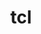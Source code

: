 ---
title: "tcl"
layout: cache
categories: [package, develop]
meta: {"compilers": ["gcc@11.4.0", "intel-oneapi-compilers@2025.1.0", "intel-oneapi-compilers@2025.2.1", "llvm@14.0.0", "msvc@19.39.33523"], "num_specs": 93, "num_specs_by_stack": {"e4s": 4, "e4s-neoverse-v2": 16, "e4s-oneapi": 22, "root": 93, "tutorial": 34, "windows-vis": 19}, "oss": ["ubuntu22.04", "ubuntu24.04", "windows10.0.20348"], "platforms": ["linux", "windows"], "stacks": ["e4s", "e4s-neoverse-v2", "e4s-oneapi", "root", "tutorial", "windows-vis"], "targets": ["neoverse_v2", "x86_64", "x86_64_v3"], "versions": ["8.6.12", "8.6.17"]}
spec_details: [{"compiler": "gcc@11.4.0", "hash": "2cxrghhgnuxnmfmcbfmlvn3cr6wcnxej", "os": "ubuntu22.04", "platform": "linux", "size": "-", "stacks": ["e4s", "root", "tutorial"], "target": "x86_64_v3", "variants": ["build_system=autotools"], "versions": ["8.6.12"]}, {"compiler": "intel-oneapi-compilers@2025.1.0", "hash": "35hkojnw2bmdrr4wjj5bjlcgvregzroa", "os": "ubuntu22.04", "platform": "linux", "size": "-", "stacks": ["e4s-oneapi", "root"], "target": "x86_64_v3", "variants": ["build_system=autotools"], "versions": ["8.6.12"]}, {"compiler": "gcc@11.4.0", "hash": "3batd3ffcvizfhsutfztxfzfnq54flll", "os": "ubuntu22.04", "platform": "linux", "size": "-", "stacks": ["root", "tutorial"], "target": "x86_64_v3", "variants": ["build_system=autotools"], "versions": ["8.6.12"]}, {"compiler": "gcc@11.4.0", "hash": "3fnbjphe44rxitq5edogxzr33wlar76n", "os": "ubuntu22.04", "platform": "linux", "size": "-", "stacks": ["root", "tutorial"], "target": "x86_64_v3", "variants": ["build_system=autotools"], "versions": ["8.6.17"]}, {"compiler": "llvm@14.0.0", "hash": "3zrxchink2ye7i7dm6fvtreguf2n5mh3", "os": "ubuntu22.04", "platform": "linux", "size": "-", "stacks": ["root", "tutorial"], "target": "x86_64_v3", "variants": ["build_system=autotools"], "versions": ["8.6.12"]}, {"compiler": "intel-oneapi-compilers@2025.1.0", "hash": "4m53fuhytgpwiy6p3wkvyqr3a2ii3d56", "os": "ubuntu22.04", "platform": "linux", "size": "-", "stacks": ["e4s-oneapi", "root"], "target": "x86_64_v3", "variants": ["build_system=autotools"], "versions": ["8.6.12"]}, {"compiler": "intel-oneapi-compilers@2025.1.0", "hash": "4qgikhtehygyddkcnp4cwv2stxkxdzmt", "os": "ubuntu22.04", "platform": "linux", "size": "-", "stacks": ["e4s-oneapi", "root"], "target": "x86_64_v3", "variants": ["build_system=autotools"], "versions": ["8.6.12"]}, {"compiler": "msvc@19.39.33523", "hash": "5pgrsb7hcw4jyizfpnewynlawjqay627", "os": "windows10.0.20348", "platform": "windows", "size": "-", "stacks": ["root", "windows-vis"], "target": "x86_64", "variants": ["build_system=nmake", "patches:=41228f8"], "versions": ["8.6.12"]}, {"compiler": "gcc@11.4.0", "hash": "63mrokuwsapzj3yreajlvmhnb4wlplrd", "os": "ubuntu22.04", "platform": "linux", "size": "-", "stacks": ["e4s-neoverse-v2", "root"], "target": "neoverse_v2", "variants": ["build_system=autotools"], "versions": ["8.6.12"]}, {"compiler": "gcc@11.4.0", "hash": "66iy5zcgdfptkeewzzzsexaiv3r5xwbb", "os": "ubuntu22.04", "platform": "linux", "size": "-", "stacks": ["root", "tutorial"], "target": "x86_64_v3", "variants": ["build_system=autotools"], "versions": ["8.6.12"]}, {"compiler": "llvm@14.0.0", "hash": "6kxcndpzrkllxfblewnz33xet2rcg2nt", "os": "ubuntu22.04", "platform": "linux", "size": "-", "stacks": ["root", "tutorial"], "target": "x86_64_v3", "variants": ["build_system=autotools"], "versions": ["8.6.12"]}, {"compiler": "gcc@11.4.0", "hash": "6mtqrbgxwsjbiblazgiar3muy6g64ru5", "os": "ubuntu22.04", "platform": "linux", "size": "-", "stacks": ["e4s-neoverse-v2", "root"], "target": "neoverse_v2", "variants": ["build_system=autotools"], "versions": ["8.6.12"]}, {"compiler": "msvc@19.39.33523", "hash": "7e3hgqbubtk2ot7cyixn6qvjwdcone5l", "os": "windows10.0.20348", "platform": "windows", "size": "-", "stacks": ["root", "windows-vis"], "target": "x86_64", "variants": ["build_system=nmake", "patches:=41228f8"], "versions": ["8.6.12"]}, {"compiler": "llvm@14.0.0", "hash": "7gvese5kqgewsb7i7fyhztlsox6ty7vc", "os": "ubuntu22.04", "platform": "linux", "size": "-", "stacks": ["root", "tutorial"], "target": "x86_64_v3", "variants": ["build_system=autotools"], "versions": ["8.6.12"]}, {"compiler": "gcc@11.4.0", "hash": "af2jtuzr7jz3dyqkfcaydwrgjb64xw34", "os": "ubuntu22.04", "platform": "linux", "size": "-", "stacks": ["e4s-neoverse-v2", "root"], "target": "neoverse_v2", "variants": ["build_system=autotools"], "versions": ["8.6.12"]}, {"compiler": "gcc@11.4.0", "hash": "aqgklco6wnuib3omaa7vkjiavvimscie", "os": "ubuntu22.04", "platform": "linux", "size": "-", "stacks": ["root", "tutorial"], "target": "x86_64_v3", "variants": ["build_system=autotools"], "versions": ["8.6.12"]}, {"compiler": "msvc@19.39.33523", "hash": "b6geoxo7qlhcjzkxg7wmc2xqv65ojzh4", "os": "windows10.0.20348", "platform": "windows", "size": "-", "stacks": ["root", "windows-vis"], "target": "x86_64", "variants": ["build_system=nmake", "patches:=c0e6235"], "versions": ["8.6.12"]}, {"compiler": "llvm@14.0.0", "hash": "bq4u3gfuruj2oirvqvpsnl5owvzmkq33", "os": "ubuntu22.04", "platform": "linux", "size": "-", "stacks": ["root", "tutorial"], "target": "x86_64_v3", "variants": ["build_system=autotools"], "versions": ["8.6.12"]}, {"compiler": "intel-oneapi-compilers@2025.1.0", "hash": "c4cougywcrkzvbvjrtpcrgcilhdjvysm", "os": "ubuntu22.04", "platform": "linux", "size": "-", "stacks": ["e4s-oneapi", "root"], "target": "x86_64_v3", "variants": ["build_system=autotools"], "versions": ["8.6.17"]}, {"compiler": "intel-oneapi-compilers@2025.1.0", "hash": "ctjoomexvm4am4ew3gal6hbjousaxvrc", "os": "ubuntu22.04", "platform": "linux", "size": "-", "stacks": ["e4s-oneapi", "root"], "target": "x86_64_v3", "variants": ["build_system=autotools"], "versions": ["8.6.12"]}, {"compiler": "llvm@14.0.0", "hash": "ctqgxxvc55ily4xnl2hn2z3ru5vykk3x", "os": "ubuntu22.04", "platform": "linux", "size": "-", "stacks": ["root", "tutorial"], "target": "x86_64_v3", "variants": ["build_system=autotools"], "versions": ["8.6.12"]}, {"compiler": "gcc@11.4.0", "hash": "cvdeepbcplkcp3hrqlrsa4t7mzxpmmaf", "os": "ubuntu22.04", "platform": "linux", "size": "-", "stacks": ["e4s-neoverse-v2", "root"], "target": "neoverse_v2", "variants": ["build_system=autotools"], "versions": ["8.6.12"]}, {"compiler": "msvc@19.39.33523", "hash": "dkqwqxcqwxidbixws7votrsiq7enqmzp", "os": "windows10.0.20348", "platform": "windows", "size": "-", "stacks": ["root", "windows-vis"], "target": "x86_64", "variants": ["build_system=nmake", "patches:=41228f8"], "versions": ["8.6.12"]}, {"compiler": "gcc@11.4.0", "hash": "dqeastkhtupxnqmms7nppxynbcmibw2r", "os": "ubuntu22.04", "platform": "linux", "size": "-", "stacks": ["e4s-neoverse-v2", "root"], "target": "neoverse_v2", "variants": ["build_system=autotools"], "versions": ["8.6.12"]}, {"compiler": "gcc@11.4.0", "hash": "ecka3yyfsye2ojc4rc4fueboz5nldd4k", "os": "ubuntu22.04", "platform": "linux", "size": "-", "stacks": ["e4s-neoverse-v2", "root"], "target": "neoverse_v2", "variants": ["build_system=autotools"], "versions": ["8.6.12"]}, {"compiler": "llvm@14.0.0", "hash": "eiaplhslyhr3hjqwst6lgzc6it422owx", "os": "ubuntu22.04", "platform": "linux", "size": "-", "stacks": ["root", "tutorial"], "target": "x86_64_v3", "variants": ["build_system=autotools"], "versions": ["8.6.12"]}, {"compiler": "intel-oneapi-compilers@2025.1.0", "hash": "ekfety26i73qqbheeqd6ozcgeliggkis", "os": "ubuntu22.04", "platform": "linux", "size": "-", "stacks": ["e4s-oneapi", "root"], "target": "x86_64_v3", "variants": ["build_system=autotools"], "versions": ["8.6.12"]}, {"compiler": "gcc@11.4.0", "hash": "fd3watz4vo3zqcp4txgyhrpbslpiefqk", "os": "ubuntu22.04", "platform": "linux", "size": "-", "stacks": ["e4s-neoverse-v2", "root"], "target": "neoverse_v2", "variants": ["build_system=autotools"], "versions": ["8.6.12"]}, {"compiler": "gcc@11.4.0", "hash": "fgdrprgwirgfjpauel3uenqpxdanw3ce", "os": "ubuntu22.04", "platform": "linux", "size": "-", "stacks": ["root", "tutorial"], "target": "x86_64_v3", "variants": ["build_system=autotools"], "versions": ["8.6.12"]}, {"compiler": "gcc@11.4.0", "hash": "fn2pm2t3aaaiwjouxhx6plfujesiv5ei", "os": "ubuntu22.04", "platform": "linux", "size": "-", "stacks": ["e4s-neoverse-v2", "root"], "target": "neoverse_v2", "variants": ["build_system=autotools"], "versions": ["8.6.12"]}, {"compiler": "intel-oneapi-compilers@2025.1.0", "hash": "frv7fa5yh3egj3qpxnguflu4kl53gyii", "os": "ubuntu22.04", "platform": "linux", "size": "-", "stacks": ["e4s-oneapi", "root"], "target": "x86_64_v3", "variants": ["build_system=autotools"], "versions": ["8.6.12"]}, {"compiler": "intel-oneapi-compilers@2025.1.0", "hash": "fxlc4o7ozcjowazrepuaxp2scgyf7pop", "os": "ubuntu22.04", "platform": "linux", "size": "-", "stacks": ["e4s-oneapi", "root"], "target": "x86_64_v3", "variants": ["build_system=autotools"], "versions": ["8.6.12"]}, {"compiler": "llvm@14.0.0", "hash": "fyczom5kuyx5q45pe37uwbentfdhfwim", "os": "ubuntu22.04", "platform": "linux", "size": "-", "stacks": ["root", "tutorial"], "target": "x86_64_v3", "variants": ["build_system=autotools"], "versions": ["8.6.12"]}, {"compiler": "intel-oneapi-compilers@2025.1.0", "hash": "gaqctsozcgoahzbce3l6bkrbns6o5y65", "os": "ubuntu22.04", "platform": "linux", "size": "-", "stacks": ["e4s-oneapi", "root"], "target": "x86_64_v3", "variants": ["build_system=autotools"], "versions": ["8.6.12"]}, {"compiler": "gcc@11.4.0", "hash": "gbhibagbyjfszvdwowyojvj6qph4pfai", "os": "ubuntu22.04", "platform": "linux", "size": "-", "stacks": ["root", "tutorial"], "target": "x86_64_v3", "variants": ["build_system=autotools"], "versions": ["8.6.12"]}, {"compiler": "gcc@11.4.0", "hash": "gc32akwpwf6c4su2wkxin2jefn27gsea", "os": "ubuntu22.04", "platform": "linux", "size": "-", "stacks": ["e4s", "root", "tutorial"], "target": "x86_64_v3", "variants": ["build_system=autotools"], "versions": ["8.6.17"]}, {"compiler": "intel-oneapi-compilers@2025.1.0", "hash": "h63cadbypa4hrtxch74okepl5swbl3ou", "os": "ubuntu22.04", "platform": "linux", "size": "-", "stacks": ["e4s-oneapi", "root"], "target": "x86_64_v3", "variants": ["build_system=autotools"], "versions": ["8.6.12"]}, {"compiler": "gcc@11.4.0", "hash": "h7tga6ghniqfdwfqchl64q5k62aivogl", "os": "ubuntu22.04", "platform": "linux", "size": "-", "stacks": ["e4s", "root"], "target": "x86_64_v3", "variants": ["build_system=autotools"], "versions": ["8.6.17"]}, {"compiler": "intel-oneapi-compilers@2025.1.0", "hash": "hjtkbuiwmglxifbs4qjp4l2otih47cay", "os": "ubuntu22.04", "platform": "linux", "size": "-", "stacks": ["e4s-oneapi", "root"], "target": "x86_64_v3", "variants": ["build_system=autotools"], "versions": ["8.6.12"]}, {"compiler": "msvc@19.39.33523", "hash": "hvmyiiszeqbpmqulswygvbpabg34tmte", "os": "windows10.0.20348", "platform": "windows", "size": "-", "stacks": ["root", "windows-vis"], "target": "x86_64", "variants": ["build_system=nmake", "patches:=41228f8"], "versions": ["8.6.12"]}, {"compiler": "llvm@14.0.0", "hash": "hygl474feqab35zeusw5t722ai4incuh", "os": "ubuntu22.04", "platform": "linux", "size": "-", "stacks": ["root", "tutorial"], "target": "x86_64_v3", "variants": ["build_system=autotools"], "versions": ["8.6.12"]}, {"compiler": "intel-oneapi-compilers@2025.1.0", "hash": "ixd6pngznimfyi27puhxt26fkutqdozx", "os": "ubuntu22.04", "platform": "linux", "size": "-", "stacks": ["e4s-oneapi", "root"], "target": "x86_64_v3", "variants": ["build_system=autotools"], "versions": ["8.6.12"]}, {"compiler": "gcc@11.4.0", "hash": "jagbptbripcaaczzoiquyfgs5fntz5n7", "os": "ubuntu22.04", "platform": "linux", "size": "-", "stacks": ["e4s-neoverse-v2", "root"], "target": "neoverse_v2", "variants": ["build_system=autotools"], "versions": ["8.6.12"]}, {"compiler": "msvc@19.39.33523", "hash": "jwvnvvzs6yoqnhc6ajfk4uytpuj4k2gy", "os": "windows10.0.20348", "platform": "windows", "size": "-", "stacks": ["root", "windows-vis"], "target": "x86_64", "variants": ["build_system=nmake", "patches:=41228f8"], "versions": ["8.6.12"]}, {"compiler": "gcc@11.4.0", "hash": "k4nges6icfkfxcarymcw6atdumeyqxgv", "os": "ubuntu22.04", "platform": "linux", "size": "-", "stacks": ["e4s-neoverse-v2", "root"], "target": "neoverse_v2", "variants": ["build_system=autotools"], "versions": ["8.6.17"]}, {"compiler": "intel-oneapi-compilers@2025.1.0", "hash": "knvrebqgsm6tvix566efw62sdsqengjo", "os": "ubuntu22.04", "platform": "linux", "size": "-", "stacks": ["e4s-oneapi", "root"], "target": "x86_64_v3", "variants": ["build_system=autotools"], "versions": ["8.6.12"]}, {"compiler": "msvc@19.39.33523", "hash": "m5o6smnjhqghxro552szdpdlcdlopy4a", "os": "windows10.0.20348", "platform": "windows", "size": "-", "stacks": ["root", "windows-vis"], "target": "x86_64", "variants": ["build_system=nmake", "patches:=41228f8"], "versions": ["8.6.12"]}, {"compiler": "gcc@11.4.0", "hash": "msakjqqg2q2xz5yw2giixnic7vkkmgzn", "os": "ubuntu22.04", "platform": "linux", "size": "-", "stacks": ["e4s-neoverse-v2", "root"], "target": "neoverse_v2", "variants": ["build_system=autotools"], "versions": ["8.6.12"]}, {"compiler": "msvc@19.39.33523", "hash": "nbi4p7fmysuibgxyib6d2eifkfjb6coa", "os": "windows10.0.20348", "platform": "windows", "size": "-", "stacks": ["root", "windows-vis"], "target": "x86_64", "variants": ["build_system=nmake", "patches:=41228f8"], "versions": ["8.6.12"]}, {"compiler": "intel-oneapi-compilers@2025.1.0", "hash": "ndrn2yedfzmzzqduff4bd7b6miuubvrl", "os": "ubuntu22.04", "platform": "linux", "size": "-", "stacks": ["e4s-oneapi", "root"], "target": "x86_64_v3", "variants": ["build_system=autotools"], "versions": ["8.6.12"]}, {"compiler": "gcc@11.4.0", "hash": "o74dv2xbyse2fchql6b7oy7k7lu47dug", "os": "ubuntu22.04", "platform": "linux", "size": "-", "stacks": ["root", "tutorial"], "target": "x86_64_v3", "variants": ["build_system=autotools"], "versions": ["8.6.12"]}, {"compiler": "gcc@11.4.0", "hash": "oqjbiuzsbudhacephqxiscyklyopqpzc", "os": "ubuntu22.04", "platform": "linux", "size": "-", "stacks": ["root", "tutorial"], "target": "x86_64_v3", "variants": ["build_system=autotools"], "versions": ["8.6.12"]}, {"compiler": "intel-oneapi-compilers@2025.1.0", "hash": "oscf6k3udiuihsxjzs4mah7u3nzc4a5h", "os": "ubuntu22.04", "platform": "linux", "size": "-", "stacks": ["e4s-oneapi", "root"], "target": "x86_64_v3", "variants": ["build_system=autotools"], "versions": ["8.6.12"]}, {"compiler": "intel-oneapi-compilers@2025.1.0", "hash": "phkaktxlolgjjnoc23vz33grqtm2t6ah", "os": "ubuntu22.04", "platform": "linux", "size": "-", "stacks": ["e4s-oneapi", "root"], "target": "x86_64_v3", "variants": ["build_system=autotools"], "versions": ["8.6.12"]}, {"compiler": "msvc@19.39.33523", "hash": "phrjaznuig4e357fuqfgffmkc4lqhvok", "os": "windows10.0.20348", "platform": "windows", "size": "-", "stacks": ["root", "windows-vis"], "target": "x86_64", "variants": ["build_system=nmake", "patches:=41228f8"], "versions": ["8.6.17"]}, {"compiler": "gcc@11.4.0", "hash": "puypgrwgcibhejzzz6vqyj2i6miqtlsr", "os": "ubuntu22.04", "platform": "linux", "size": "-", "stacks": ["e4s-neoverse-v2", "root"], "target": "neoverse_v2", "variants": ["build_system=autotools"], "versions": ["8.6.12"]}, {"compiler": "gcc@11.4.0", "hash": "qaxvcdgj3c3eohvhfc74bybfabq3vahx", "os": "ubuntu22.04", "platform": "linux", "size": "-", "stacks": ["root", "tutorial"], "target": "x86_64_v3", "variants": ["build_system=autotools"], "versions": ["8.6.12"]}, {"compiler": "msvc@19.39.33523", "hash": "qg23taqohzemhorbjit3a7ne26roztps", "os": "windows10.0.20348", "platform": "windows", "size": "-", "stacks": ["root", "windows-vis"], "target": "x86_64", "variants": ["build_system=nmake", "patches:=41228f8"], "versions": ["8.6.12"]}, {"compiler": "msvc@19.39.33523", "hash": "qi6ltutpn57flifgoyocpuf3zhvkqcil", "os": "windows10.0.20348", "platform": "windows", "size": "-", "stacks": ["root", "windows-vis"], "target": "x86_64", "variants": ["build_system=nmake", "patches:=41228f8"], "versions": ["8.6.17"]}, {"compiler": "intel-oneapi-compilers@2025.1.0", "hash": "rceqvvzkurpwjtsyvdoecoutq5h3mdpc", "os": "ubuntu22.04", "platform": "linux", "size": "-", "stacks": ["e4s-oneapi", "root"], "target": "x86_64_v3", "variants": ["build_system=autotools"], "versions": ["8.6.12"]}, {"compiler": "intel-oneapi-compilers@2025.2.1", "hash": "ril7gcpx67glslk3xz2cljcu44ihf5pt", "os": "ubuntu24.04", "platform": "linux", "size": "-", "stacks": ["e4s-oneapi", "root"], "target": "x86_64_v3", "variants": ["build_system=autotools"], "versions": ["8.6.17"]}, {"compiler": "gcc@11.4.0", "hash": "ruydudv2v3rp4ibiizqezspt6ukt73on", "os": "ubuntu22.04", "platform": "linux", "size": "-", "stacks": ["root", "tutorial"], "target": "x86_64_v3", "variants": ["build_system=autotools"], "versions": ["8.6.12"]}, {"compiler": "msvc@19.39.33523", "hash": "s5erkr4blhsavg5gdcyzgzsytczerqmw", "os": "windows10.0.20348", "platform": "windows", "size": "-", "stacks": ["root", "windows-vis"], "target": "x86_64", "variants": ["build_system=nmake", "patches:=41228f8"], "versions": ["8.6.12"]}, {"compiler": "gcc@11.4.0", "hash": "sd5te7e26vxzlspk5pv47nfsrl36f7ht", "os": "ubuntu22.04", "platform": "linux", "size": "-", "stacks": ["root", "tutorial"], "target": "x86_64_v3", "variants": ["build_system=autotools"], "versions": ["8.6.12"]}, {"compiler": "gcc@11.4.0", "hash": "sngt55conp5ozjemvsnogifaa3cjjtds", "os": "ubuntu22.04", "platform": "linux", "size": "-", "stacks": ["e4s", "root"], "target": "x86_64_v3", "variants": ["build_system=autotools"], "versions": ["8.6.12"]}, {"compiler": "gcc@11.4.0", "hash": "tk3tlovjnxvjl6czhie53fcyuoefj2yk", "os": "ubuntu22.04", "platform": "linux", "size": "-", "stacks": ["e4s-neoverse-v2", "root"], "target": "neoverse_v2", "variants": ["build_system=autotools"], "versions": ["8.6.12"]}, {"compiler": "intel-oneapi-compilers@2025.1.0", "hash": "tn5phsvuzek4h2zfklajaebd7fgwexj6", "os": "ubuntu22.04", "platform": "linux", "size": "-", "stacks": ["e4s-oneapi", "root"], "target": "x86_64_v3", "variants": ["build_system=autotools"], "versions": ["8.6.12"]}, {"compiler": "llvm@14.0.0", "hash": "tzp4v4l7ikq6shf7tvh6m6elpul6zexy", "os": "ubuntu22.04", "platform": "linux", "size": "-", "stacks": ["root", "tutorial"], "target": "x86_64_v3", "variants": ["build_system=autotools"], "versions": ["8.6.12"]}, {"compiler": "msvc@19.39.33523", "hash": "ubykedyg4v5q6oqfj6phmywhfhvfg3jb", "os": "windows10.0.20348", "platform": "windows", "size": "-", "stacks": ["root", "windows-vis"], "target": "x86_64", "variants": ["build_system=nmake", "patches:=41228f8"], "versions": ["8.6.12"]}, {"compiler": "msvc@19.39.33523", "hash": "uezlqiauxsy5k55bq53cc4zwmhqqq4ke", "os": "windows10.0.20348", "platform": "windows", "size": "-", "stacks": ["root", "windows-vis"], "target": "x86_64", "variants": ["build_system=nmake", "patches:=41228f8"], "versions": ["8.6.12"]}, {"compiler": "intel-oneapi-compilers@2025.1.0", "hash": "ugxacs34d47qsu5sc7p4u42ord5bheo4", "os": "ubuntu22.04", "platform": "linux", "size": "-", "stacks": ["e4s-oneapi", "root"], "target": "x86_64_v3", "variants": ["build_system=autotools"], "versions": ["8.6.12"]}, {"compiler": "msvc@19.39.33523", "hash": "umgl5nhcd6cdb3jjqwqql47j2lapnfar", "os": "windows10.0.20348", "platform": "windows", "size": "-", "stacks": ["root", "windows-vis"], "target": "x86_64", "variants": ["build_system=nmake", "patches:=41228f8"], "versions": ["8.6.12"]}, {"compiler": "gcc@11.4.0", "hash": "urgxso7ye2kwnn6xdwdjtm4mi2m7chba", "os": "ubuntu22.04", "platform": "linux", "size": "-", "stacks": ["e4s-neoverse-v2", "root"], "target": "neoverse_v2", "variants": ["build_system=autotools"], "versions": ["8.6.12"]}, {"compiler": "gcc@11.4.0", "hash": "uzgsjjyvfwmqqa43esvmh2vnpemv2flk", "os": "ubuntu22.04", "platform": "linux", "size": "-", "stacks": ["root", "tutorial"], "target": "x86_64_v3", "variants": ["build_system=autotools"], "versions": ["8.6.12"]}, {"compiler": "intel-oneapi-compilers@2025.1.0", "hash": "uzlnflmt3wctrpl4dtgun2jpbjok2vii", "os": "ubuntu22.04", "platform": "linux", "size": "-", "stacks": ["e4s-oneapi", "root"], "target": "x86_64_v3", "variants": ["build_system=autotools"], "versions": ["8.6.12"]}, {"compiler": "gcc@11.4.0", "hash": "v4r5treiulfnwz2auwwc3zyzrbtlf5w4", "os": "ubuntu22.04", "platform": "linux", "size": "-", "stacks": ["root", "tutorial"], "target": "x86_64_v3", "variants": ["build_system=autotools"], "versions": ["8.6.12"]}, {"compiler": "gcc@11.4.0", "hash": "v63e2autqfc2px2wbblbilsvj2jwg53w", "os": "ubuntu22.04", "platform": "linux", "size": "-", "stacks": ["root", "tutorial"], "target": "x86_64_v3", "variants": ["build_system=autotools"], "versions": ["8.6.12"]}, {"compiler": "msvc@19.39.33523", "hash": "vi3mzmoiw7edwyx5nxthttxwf4khejxq", "os": "windows10.0.20348", "platform": "windows", "size": "-", "stacks": ["root", "windows-vis"], "target": "x86_64", "variants": ["build_system=nmake", "patches:=41228f8"], "versions": ["8.6.12"]}, {"compiler": "msvc@19.39.33523", "hash": "vxggiyojtvu6fqslxaan42t3m2esn6s2", "os": "windows10.0.20348", "platform": "windows", "size": "-", "stacks": ["root", "windows-vis"], "target": "x86_64", "variants": ["build_system=nmake", "patches:=41228f8"], "versions": ["8.6.12"]}, {"compiler": "llvm@14.0.0", "hash": "waag6zz7vm5cvzefc5m4dmk6ogfzhe2a", "os": "ubuntu22.04", "platform": "linux", "size": "-", "stacks": ["root", "tutorial"], "target": "x86_64_v3", "variants": ["build_system=autotools"], "versions": ["8.6.12"]}, {"compiler": "gcc@11.4.0", "hash": "wlt2zqizingplg2s5gdobftvxdn3mp3w", "os": "ubuntu22.04", "platform": "linux", "size": "-", "stacks": ["e4s-neoverse-v2", "root"], "target": "neoverse_v2", "variants": ["build_system=autotools"], "versions": ["8.6.12"]}, {"compiler": "msvc@19.39.33523", "hash": "wwolwtwgwtoy5p2e25blbfcmohvqoarr", "os": "windows10.0.20348", "platform": "windows", "size": "-", "stacks": ["root", "windows-vis"], "target": "x86_64", "variants": ["build_system=nmake", "patches:=41228f8"], "versions": ["8.6.12"]}, {"compiler": "gcc@11.4.0", "hash": "x5vzio3zoo6wdra5444xi2szz2tszj6z", "os": "ubuntu22.04", "platform": "linux", "size": "-", "stacks": ["root", "tutorial"], "target": "x86_64_v3", "variants": ["build_system=autotools"], "versions": ["8.6.12"]}, {"compiler": "llvm@14.0.0", "hash": "xm5va4zzospddozslhzpmdioj6gzd367", "os": "ubuntu22.04", "platform": "linux", "size": "-", "stacks": ["root", "tutorial"], "target": "x86_64_v3", "variants": ["build_system=autotools"], "versions": ["8.6.12"]}, {"compiler": "gcc@11.4.0", "hash": "xqc4nixzfpoiajkotmh7yyeew7lcp5l7", "os": "ubuntu22.04", "platform": "linux", "size": "-", "stacks": ["root", "tutorial"], "target": "x86_64_v3", "variants": ["build_system=autotools"], "versions": ["8.6.12"]}, {"compiler": "llvm@14.0.0", "hash": "y5vzw6rds5avgd5g55etaenvh35rwr7i", "os": "ubuntu22.04", "platform": "linux", "size": "-", "stacks": ["root", "tutorial"], "target": "x86_64_v3", "variants": ["build_system=autotools"], "versions": ["8.6.17"]}, {"compiler": "msvc@19.39.33523", "hash": "ywbvir472w3d5rgfv2gkxz6xff6w5u62", "os": "windows10.0.20348", "platform": "windows", "size": "-", "stacks": ["root", "windows-vis"], "target": "x86_64", "variants": ["build_system=nmake", "patches:=41228f8"], "versions": ["8.6.12"]}, {"compiler": "llvm@14.0.0", "hash": "z5qtupwvrdwe32kr676k7h4lfvhi57fj", "os": "ubuntu22.04", "platform": "linux", "size": "-", "stacks": ["root", "tutorial"], "target": "x86_64_v3", "variants": ["build_system=autotools"], "versions": ["8.6.12"]}, {"compiler": "gcc@11.4.0", "hash": "zeeik7tz5qqgczww2s4k5a43omypkq53", "os": "ubuntu22.04", "platform": "linux", "size": "-", "stacks": ["root", "tutorial"], "target": "x86_64_v3", "variants": ["build_system=autotools"], "versions": ["8.6.12"]}, {"compiler": "llvm@14.0.0", "hash": "zoqqiw55l67biz4l5e6z5ou4ygxfc7ha", "os": "ubuntu22.04", "platform": "linux", "size": "-", "stacks": ["root", "tutorial"], "target": "x86_64_v3", "variants": ["build_system=autotools"], "versions": ["8.6.12"]}, {"compiler": "gcc@11.4.0", "hash": "zqcxhoniualxm5dlwezhjduredw6wid5", "os": "ubuntu22.04", "platform": "linux", "size": "-", "stacks": ["root", "tutorial"], "target": "x86_64_v3", "variants": ["build_system=autotools"], "versions": ["8.6.12"]}, {"compiler": "gcc@11.4.0", "hash": "zufnskbhyfrggi4z7fkcjuyu5etmpnq3", "os": "ubuntu22.04", "platform": "linux", "size": "-", "stacks": ["e4s-neoverse-v2", "root"], "target": "neoverse_v2", "variants": ["build_system=autotools"], "versions": ["8.6.12"]}, {"compiler": "intel-oneapi-compilers@2025.1.0", "hash": "zwrbc4lke6ngyoz7rh36w44zsgwc4433", "os": "ubuntu22.04", "platform": "linux", "size": "-", "stacks": ["e4s-oneapi", "root"], "target": "x86_64_v3", "variants": ["build_system=autotools"], "versions": ["8.6.12"]}]
---